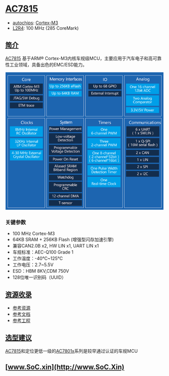 ﻿# [AC7815](https://doc.soc.xin/AC7815)

* [autochips](http://www.autochips.com): [Cortex-M3](https://github.com/SoCXin/Cortex)
* [L2R4](https://github.com/SoCXin/Level): 100 MHz (285 CoreMark)

## [简介](https://github.com/SoCXin/AC7815/wiki)

[AC7815](http://www.autochips.com/jk/MCU1/index_225.aspx?pid=531&typeid=225) 基于ARM® Cortex-M3内核车规级MCU，主要应用于汽车电子和高可靠性工业领域，具备出色的EMC/ESD能力。

[![sites](docs/AC7815.png)](http://www.autochips.com/jk/MCU1/index_225.aspx?pid=531&typeid=225)

### 关键参数

* 100 MHz Cortex-M3
* 64KB SRAM + 256KB Flash (增强型闪存加速引擎)
* 兼容CAN2.0B x2, HW LIN x1, UART LIN x1
* 车规标准：AEC-Q100 Grade 1
* 工作温度：-40℃~125℃
* 工作电压：2.7~5.5V
* ESD：HBM 8KV,CDM 750V
* 128位唯一识别码（UUID）

## [资源收录](https://github.com/SoCXin)

* [参考资源](src/)
* [参考文档](docs/)
* [参考工程](project/)

## [选型建议](https://github.com/SoCXin/AC7815)

[AC7815](https://bbs.21ic.com/iclist-864-1.html)和定位更低一级的[AC7801x](https://www.autochips.com/jk/MCU1/index_225.aspx?pid=530&typeid=225)系列是较早通过认证的车规MCU


## [www.SoC.xin](http://www.SoC.Xin)
